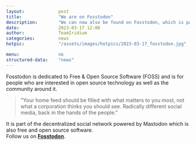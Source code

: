 ```yaml
---
layout: 			post
title:  			"We are on Fosstodon"
description: 		"We can now also be found on Fosstodon, which is part of the decentralized social network powered by Mastodon - free and open-source software."
date:	 			2023-03-17 12:00
author:				TeamIridium
categories:			news
hotpic:				"/assets/images/hotpics/2023-03-17_fosstodon.jpg"

menu: 				no
structured-data:	"news"
---
```

Fosstodon is dedicated to Free & Open Source Software (FOSS) and is for people who are interested in open source technology as well as the 
community around it.

> "Your home feed should be filled with what matters to you most, not what a corporation thinks you should see. Radically different social media, back in the hands of the people."     

It is part of the decentralized social network powered by Mastodon which is also free and open source software.    
Follow us on [**Fosstodon**](https://fosstodon.org/@IridiumBrowser "follow us on Fosstodon").